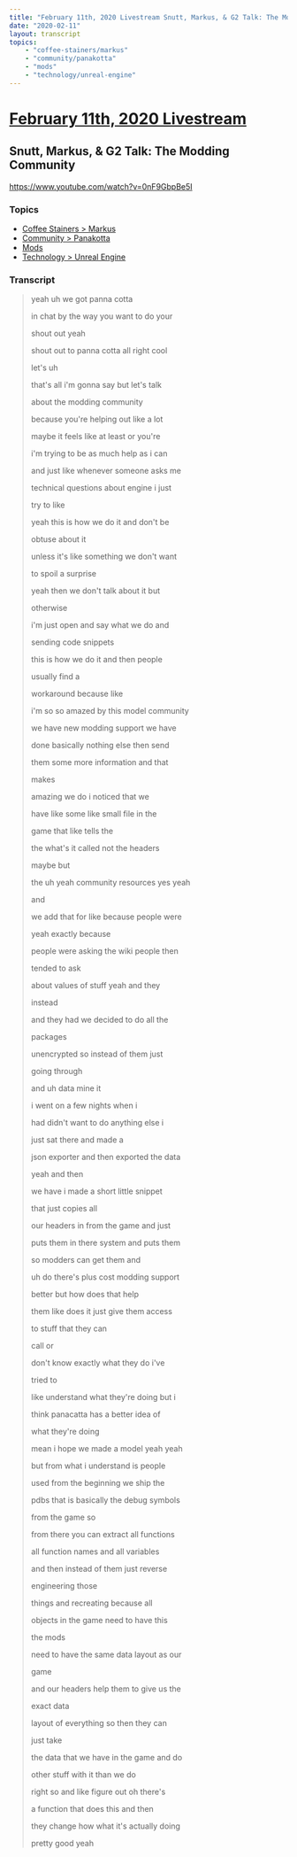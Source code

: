 ```yaml
---
title: "February 11th, 2020 Livestream Snutt, Markus, & G2 Talk: The Modding Community"
date: "2020-02-11"
layout: transcript
topics:
    - "coffee-stainers/markus"
    - "community/panakotta"
    - "mods"
    - "technology/unreal-engine"
---
```

# [February 11th, 2020 Livestream](../2020-02-11.md)
## Snutt, Markus, & G2 Talk: The Modding Community
https://www.youtube.com/watch?v=0nF9GbpBe5I

### Topics
* [Coffee Stainers > Markus](../topics/coffee-stainers/markus.md)
* [Community > Panakotta](../topics/community/panakotta.md)
* [Mods](../topics/mods.md)
* [Technology > Unreal Engine](../topics/technology/unreal-engine.md)

### Transcript

> yeah uh we got panna cotta
>
> in chat by the way you want to do your
>
> shout out yeah
>
> shout out to panna cotta all right cool
>
> let's uh
>
> that's all i'm gonna say but let's talk
>
> about the modding community
>
> because you're helping out like a lot
>
> maybe it feels like at least or you're
>
> i'm trying to be as much help as i can
>
> and just like whenever someone asks me
>
> technical questions about engine i just
>
> try to like
>
> yeah this is how we do it and don't be
>
> obtuse about it
>
> unless it's like something we don't want
>
> to spoil a surprise
>
> yeah then we don't talk about it but
>
> otherwise
>
> i'm just open and say what we do and
>
> sending code snippets
>
> this is how we do it and then people
>
> usually find a
>
> workaround because like
>
> i'm so so amazed by this model community
>
> we have new modding support we have
>
> done basically nothing else then send
>
> them some more information and that
>
> makes
>
> amazing we do i noticed that we
>
> have like some like small file in the
>
> game that like tells the
>
> the what's it called not the headers
>
> maybe but
>
> the uh yeah community resources yes yeah
>
> and
>
> we add that for like because people were
>
> yeah exactly because
>
> people were asking the wiki people then
>
> tended to ask
>
> about values of stuff yeah and they
>
> instead
>
> and they had we decided to do all the
>
> packages
>
> unencrypted so instead of them just
>
> going through
>
> and uh data mine it
>
> i went on a few nights when i
>
> had didn't want to do anything else i
>
> just sat there and made a
>
> json exporter and then exported the data
>
> yeah and then
>
> we have i made a short little snippet
>
> that just copies all
>
> our headers in from the game and just
>
> puts them in there system and puts them
>
> so modders can get them and
>
> uh do there's plus cost modding support
>
> better but how does that help
>
> them like does it just give them access
>
> to stuff that they can
>
> call or
>
> don't know exactly what they do i've
>
> tried to
>
> like understand what they're doing but i
>
> think panacatta has a better idea of
>
> what they're doing
>
> mean i hope we made a model yeah yeah
>
> but from what i understand is people
>
> used from the beginning we ship the
>
> pdbs that is basically the debug symbols
>
> from the game so
>
> from there you can extract all functions
>
> all function names and all variables
>
> and then instead of them just reverse
>
> engineering those
>
> things and recreating because all
>
> objects in the game need to have this
>
> the mods
>
> need to have the same data layout as our
>
> game
>
> and our headers help them to give us the
>
> exact data
>
> layout of everything so then they can
>
> just take
>
> the data that we have in the game and do
>
> other stuff with it than we do
>
> right so and like figure out oh there's
>
> a function that does this and then
>
> they change how what it's actually doing
>
> pretty good yeah
